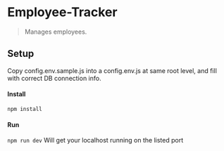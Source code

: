 # Employee-Tracker

> Manages employees.

## Setup

Copy config.env.sample.js into a config.env.js at same root level, and fill with correct DB connection info. 

#### Install 
```npm install```

#### Run
```npm run dev```  Will get your localhost running on the listed port


